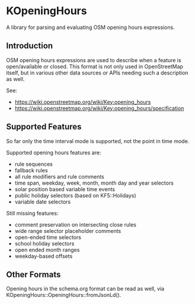 # KOpeningHours

A library for parsing and evaluating OSM opening hours expressions.

## Introduction

OSM opening hours expressions are used to describe when a feature is open/available or closed. This format
is not only used in OpenStreetMap itself, but in various other data sources or APIs needing such a description
as well.

See:
* https://wiki.openstreetmap.org/wiki/Key:opening_hours
* https://wiki.openstreetmap.org/wiki/Key:opening_hours/specification

## Supported Features

So far only the time interval mode is supported, not the point in time mode.

Supported opening hours features are:
* rule sequences
* fallback rules
* all rule modifiers and rule comments
* time span, weekday, week, month, month day and year selectors
* solar position based variable time events
* public holiday selectors (based on KF5::Holidays)
* variable date selectors

Still missing features:
* comment preservation on intersecting close rules
* wide range selector placeholder comments
* open-ended time selectors
* school holiday selectors
* open ended month ranges
* weekday-based offsets

## Other Formats

Opening hours in the schema.org format can be read as well, via KOpeningHours::OpeningHours::fromJsonLd().
